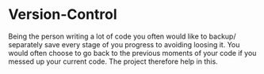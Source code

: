 # Version-Control
Being the person writing a lot of  code you often would like to backup/ separately save every stage of you progress to avoiding loosing it. You would often choose to go back to the previous moments of your code if you messed up your current code. The project therefore help in this.
